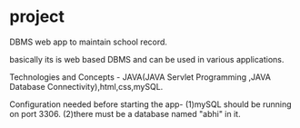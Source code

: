 # project
DBMS web app to maintain school record.

basically its is web based DBMS and can be used in various applications.

Technologies and Concepts - 
JAVA(JAVA Servlet Programming ,JAVA Database Connectivity),html,css,mySQL.

Configuration needed before starting the app-
(1)mySQL should be running on port 3306.
(2)there must be a database named "abhi" in it.

